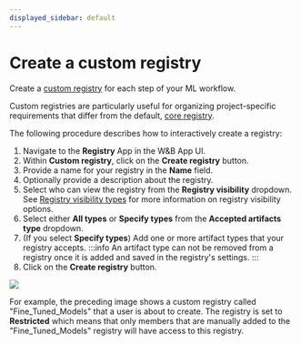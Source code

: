 ```yaml
---
displayed_sidebar: default
---
```


# Create a custom registry

Create a [custom registry](./registry_types.md#custom-registry) for each step of your ML workflow.

Custom registries are particularly useful for organizing project-specific requirements that differ from the default, [core registry](./registry_types.md#core-registry).

The following procedure describes how to interactively create a registry:
1. Navigate to the **Registry** App in the W&B App UI.
2. Within **Custom registry**, click on the **Create registry** button.
3. Provide a name for your registry in the **Name** field.
4. Optionally provide a description about the registry.
5. Select who can view the registry from the **Registry visibility** dropdown. See [Registry visibility types](./configure_registry.md#registry-visibility-types) for more information on registry visibility options.
6. Select either **All types** or **Specify types** from the **Accepted artifacts type** dropdown.
7. (If you select **Specify types**) Add one or more artifact types that your registry accepts.
:::info
An artifact type can not be removed from a registry once it is added and saved in the registry's settings.
:::
8. Click on the **Create registry** button. 

<!-- ![](/images/registry/create_custom_registry.png) -->

![](/images/registry/create_registry.gif)

For example, the preceding image shows a custom registry called "Fine_Tuned_Models" that a user is about to create. The registry is set to **Restricted** which means that only members that are manually added to the "Fine_Tuned_Models" registry will have access to this registry.
